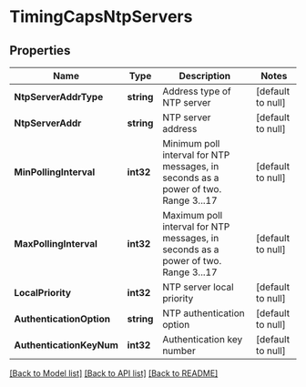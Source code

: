 # TimingCapsNtpServers

## Properties
Name | Type | Description | Notes
------------ | ------------- | ------------- | -------------
**NtpServerAddrType** | **string** | Address type of NTP server | [default to null]
**NtpServerAddr** | **string** | NTP server address | [default to null]
**MinPollingInterval** | **int32** | Minimum poll interval for NTP messages, in seconds as a power of two. Range 3...17 | [default to null]
**MaxPollingInterval** | **int32** | Maximum poll interval for NTP messages, in seconds as a power of two. Range 3...17 | [default to null]
**LocalPriority** | **int32** | NTP server local priority | [default to null]
**AuthenticationOption** | **string** | NTP authentication option | [default to null]
**AuthenticationKeyNum** | **int32** | Authentication key number | [default to null]

[[Back to Model list]](../README.md#documentation-for-models) [[Back to API list]](../README.md#documentation-for-api-endpoints) [[Back to README]](../README.md)



